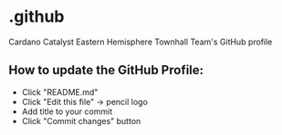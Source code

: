 # .github
Cardano Catalyst Eastern Hemisphere Townhall Team's GitHub profile

## How to update the GitHub Profile:
- Click "README.md"
- Click "Edit this file" -> pencil logo
- Add title to your commit
- Click "Commit changes" button
